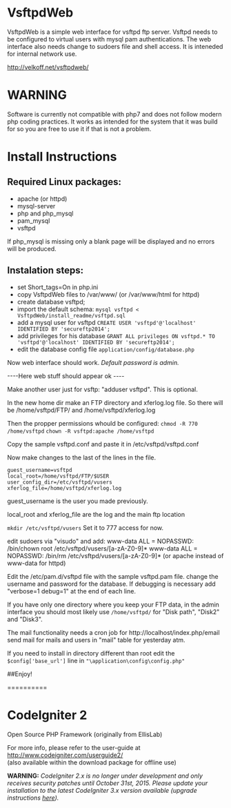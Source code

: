 VsftpdWeb
=========
VsftpdWeb is a simple web interface for vsftpd ftp server.
Vsftpd needs to be configured to virtual users with mysql pam authentications.
The web interface also needs change to sudoers file and shell access.
It is inteneded for internal network use.

http://velkoff.net/vsftpdweb/

WARNING
==========
Software is currently not compatible with php7 and does not follow modern php coding practices. It works as intended for the system that it was build for so you are free to use it if that is not a problem.

Install Instructions
==========

Required Linux packages:
-----------------------

* apache (or httpd)
* mysql-server
* php and php_mysql
* pam_mysql
* vsftpd

If php_mysql is missing only a blank page will be displayed and no errors will be produced.

Instalation steps:
-----------------

* set Short_tags=On in php.ini
* copy VsftpdWeb files to /var/www/ (or /var/www/html for httpd)
* create database vsftpd;
* import the default schema: `mysql vsftpd < VsftpdWeb/install_readme/vsftpd.sql`
* add a mysql user for vsftpd `CREATE USER 'vsftpd'@'localhost' IDENTIFIED BY 'secureftp2014';`
* add privileges for his database `GRANT ALL privileges ON vsftpd.* TO 'vsftpd'@'localhost' IDENTIFIED BY 'secureftp2014';`
* edit the database config file `application/config/database.php`


Now web interface should work. *Default password is admin.*

----Here web stuff should appear ok ----


Make another user just for vsftp:  "adduser vsftpd". This is optional.

In the new home dir make an FTP directory and xferlog.log file.
So there will be /home/vsftpd/FTP/ and /home/vsftpd/xferlog.log

Then the propper permissions whould be configured:
`chmod -R 770 /home/vsftpd`
`chown -R vsftpd:apache /home/vsftpd`

Copy the sample vsftpd.conf and paste it in /etc/vsftpd/vsftpd.conf

Now make changes to the last of the lines in the file.


    guest_username=vsftpd 
    local_root=/home/vsftpd/FTP/$USER   
    user_config_dir=/etc/vsftpd/vusers
    xferlog_file=/home/vsftpd/xferlog.log


guest_username is the user you made previously.

local_root and xferlog_file are the log and the main ftp location



`mkdir /etc/vsftpd/vusers`
Set it to 777 access for now.

edit sudoers via "visudo" and add:
    www-data ALL = NOPASSWD: /bin/chown root /etc/vsftpd/vusers/[a-zA-Z0-9]* 
    www-data ALL = NOPASSWD: /bin/rm /etc/vsftpd/vusers/[a-zA-Z0-9]* 
(or apache instead of www-data for httpd)

Edit the /etc/pam.d/vsftpd file with the sample vsftpd.pam file. change the username and password for the database.
If debugging is necessary add "verbose=1 debug=1" at the end of each line.



If you have only one directory where you keep your FTP data, in the admin interface you should most likely use `/home/vsftpd/` for "Disk path", "Disk2" and "Disk3".

The mail functionality needs a cron job for http://localhost/index.php/email send mail for mails and users in "mail" table for yesterday atm.

If you need to install in directory different than root edit the `$config['base_url']` line in `"\application\config\config.php"`

##Enjoy!

==========

# CodeIgniter 2
Open Source PHP Framework (originally from EllisLab)

For more info, please refer to the user-guide at http://www.codeigniter.com/userguide2/  
(also available within the download package for offline use)

**WARNING:** *CodeIgniter 2.x is no longer under development and only receives security patches until October 31st, 2015.
Please update your installation to the latest CodeIgniter 3.x version available
(upgrade instructions [here](http://www.codeigniter.com/userguide3/installation/upgrade_300.html)).*
